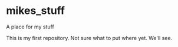 # mikes_stuff
A place for my stuff

This is my first repository. Not sure what to put where yet. We'll see.
